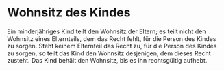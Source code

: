 # Wohnsitz des Kindes

Ein minderjähriges Kind teilt den Wohnsitz der Eltern; es teilt nicht den Wohnsitz eines Elternteils, dem das Recht fehlt, für die Person des Kindes zu sorgen. Steht keinem Elternteil das Recht zu, für die Person des Kindes zu sorgen, so teilt das Kind den Wohnsitz desjenigen, dem dieses Recht zusteht. Das Kind behält den Wohnsitz, bis es ihn rechtsgültig aufhebt.